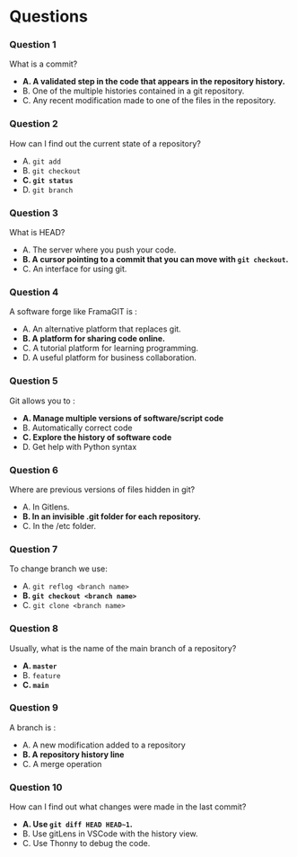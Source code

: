 # Questions

### Question 1

What is a commit?

- **A. A validated step in the code that appears in the repository history.**
- B. One of the multiple histories contained in a git repository.
- C. Any recent modification made to one of the files in the repository.

### Question 2

How can I find out the current state of a repository?

- A. `git add`
- B. `git checkout`
- **C. `git status`**
- D. `git branch`

### Question 3

What is HEAD?

- A. The server where you push your code.
- **B. A cursor pointing to a commit that you can move with `git checkout`.**
- C. An interface for using git.

### Question 4

A software forge like FramaGIT is :

- A. An alternative platform that replaces git.
- **B. A platform for sharing code online.**
- C. A tutorial platform for learning programming.
- D. A useful platform for business collaboration.

### Question 5

Git allows you to :

- **A. Manage multiple versions of software/script code**
- B. Automatically correct code
- **C. Explore the history of software code**
- D. Get help with Python syntax

### Question 6

Where are previous versions of files hidden in git?

- A. In Gitlens.
- **B. In an invisible .git folder for each repository.**
- C. In the /etc folder.

### Question 7

To change branch we use:

- A. `git reflog <branch name>`
- **B. `git checkout <branch name>`**
- C. `git clone <branch name>`

### Question 8

Usually, what is the name of the main branch of a repository?

- **A. `master`**
- B. `feature`
- **C. `main`**

### Question 9

A branch is :

- A. A new modification added to a repository
- **B. A repository history line**
- C. A merge operation

### Question 10

How can I find out what changes were made in the last commit?

- **A. Use `git diff HEAD HEAD~1`.**
- B. Use gitLens in VSCode with the history view.
- C. Use Thonny to debug the code.
